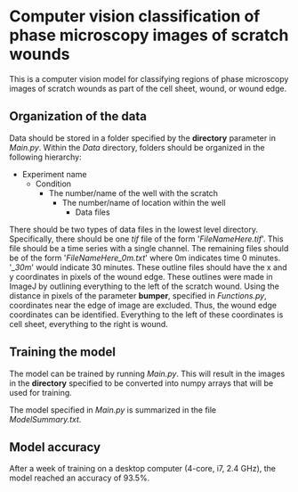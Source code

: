 # Computer vision classification of phase microscopy images of scratch wounds
This is a computer vision model for classifying regions of phase microscopy images of scratch wounds as part of the cell sheet, wound, or wound edge.


## Organization of the data
Data should be stored in a folder specified by the **directory** parameter in *Main.py*. Within the *Data* directory, folders should be organized in the following hierarchy:

* Experiment name
  * Condition
    * The number/name of the well with the scratch
      * The number/name of location within the well
        * Data files

There should be two types of data files in the lowest level directory. Specifically, there should be one *tif* file of the form '*FileNameHere.tif*'. This file should be a time series with a single channel. The remaining files should be of the form '*FileNameHere_0m.txt*' where 0m indicates time 0 minutes. '*_30m*' would indicate 30 minutes. These outline files should have the x and y coordinates in pixels of the wound edge. These outlines were made in ImageJ by outlining everything to the left of the scratch wound. Using the distance in pixels of the parameter **bumper**, specified in *Functions.py*, coordinates near the edge of image are excluded. Thus, the wound edge coordinates can be identified. Everything to the left of these coordinates is cell sheet, everything to the right is wound.


## Training the model
The model can be trained by running *Main.py*. This will result in the images in the **directory** specified to be converted into numpy arrays that will be used for training.


The model specified in *Main.py* is summarized in the file *ModelSummary.txt*.


## Model accuracy
After a week of training on a desktop computer (4-core, i7, 2.4 GHz), the model reached an accuracy of 93.5%.
